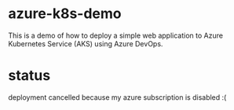 # azure-k8s-demo

This is a demo of how to deploy a simple web application to Azure Kubernetes Service (AKS) using Azure DevOps.

# status

deployment cancelled because my azure subscription is disabled :(
